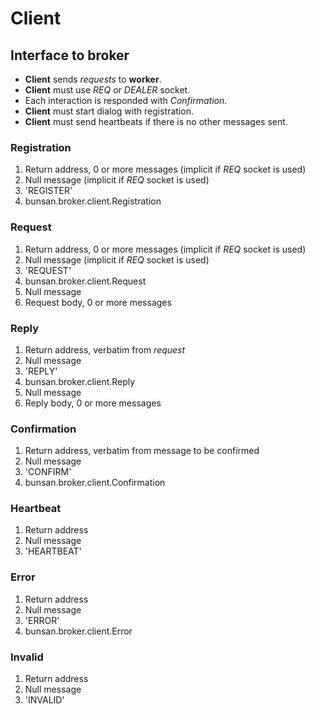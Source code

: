 # Client

## Interface to broker

 - **Client** sends *requests* to **worker**.
 - **Client** must use *REQ* or *DEALER* socket.
 - Each interaction is responded with *Confirmation*.
 - **Client** must start dialog with registration.
 - **Client** must send heartbeats if there is no other messages sent.

### Registration

1. Return address, 0 or more messages (implicit if *REQ* socket is used)
2. Null message (implicit if *REQ* socket is used)
3. 'REGISTER'
4. bunsan.broker.client.Registration

### Request

1. Return address, 0 or more messages (implicit if *REQ* socket is used)
2. Null message (implicit if *REQ* socket is used)
3. 'REQUEST'
4. bunsan.broker.client.Request
5. Null message
6. Request body, 0 or more messages

### Reply

1. Return address, verbatim from *request*
2. Null message
3. 'REPLY'
4. bunsan.broker.client.Reply
5. Null message
6. Reply body, 0 or more messages

### Confirmation

1. Return address, verbatim from message to be confirmed
2. Null message
3. 'CONFIRM'
4. bunsan.broker.client.Confirmation

### Heartbeat

1. Return address
2. Null message
3. 'HEARTBEAT'

### Error

1. Return address
2. Null message
3. 'ERROR'
4. bunsan.broker.client.Error

### Invalid

1. Return address
2. Null message
3. 'INVALID'
